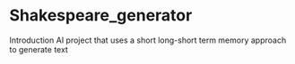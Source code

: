 # Shakespeare_generator
Introduction AI project that uses a short long-short term memory approach to generate text

